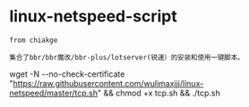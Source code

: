 linux-netspeed-script
=====
`from chiakge`

    集合了bbr/bbr魔改/bbr-plus/lotserver(锐速）的安装和使用一键脚本。

wget -N --no-check-certificate "https://raw.githubusercontent.com/wulimaxjjj/linux-netspeed/master/tcp.sh" && chmod +x tcp.sh && ./tcp.sh
